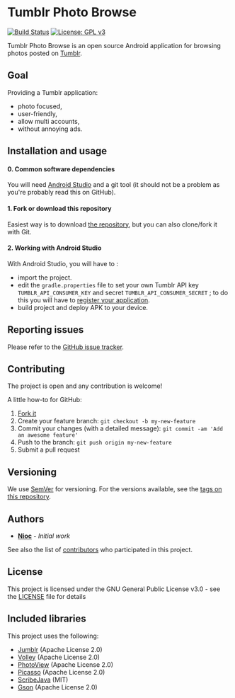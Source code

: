 # Tumblr Photo Browse
[![Build Status](https://travis-ci.org/nioc/tumblr-photo-browse.svg?branch=master)](https://travis-ci.org/nioc/tumblr-photo-browse)
[![License: GPL v3](https://img.shields.io/badge/License-GPL%20v3-blue.svg)](http://www.gnu.org/licenses/gpl-3.0)

Tumblr Photo Browse is an open source Android application for browsing photos posted on [Tumblr](https://www.tumblr.com).

## Goal
Providing a Tumblr application:
- photo focused,
- user-friendly,
- allow multi accounts,
- without annoying ads.

## Installation and usage

#### 0. Common software dependencies
You will need [Android Studio](https://developer.android.com/studio/index.html) and a git tool (it should not be a problem as you're probably read this on GitHub).

#### 1. Fork or download this repository
Easiest way is to download [the repository](https://github.com/nioc/tumblr-photo-browse/archive/master.zip), but you can also clone/fork it with Git.

#### 2. Working with Android Studio
With Android Studio, you will have to :
- import the project.
- edit the `gradle.properties` file to set your own Tumblr API key `TUMBLR_API_CONSUMER_KEY` and secret `TUMBLR_API_CONSUMER_SECRET` ; to do this you will have to [register your application](https://www.tumblr.com/oauth/apps).
- build project and deploy APK to your device.

## Reporting issues
Please refer to the [GitHub issue tracker](https://github.com/nioc/tumblr-photo-browse/issues).

## Contributing
The project is open and any contribution is welcome!

A little how-to for GitHub:

1. [Fork it](https://help.github.com/articles/fork-a-repo/)
2. Create your feature branch: `git checkout -b my-new-feature`
3. Commit your changes (with a detailed message): `git commit -am 'Add an awesome feature'`
4. Push to the branch: `git push origin my-new-feature`
5. Submit a pull request

## Versioning
We use [SemVer](http://semver.org/) for versioning. For the versions available, see the [tags on this repository](https://github.com/nioc/tumblr-photo-browse/tags).

## Authors
* **[Nioc](https://github.com/nioc/)** - *Initial work*

See also the list of [contributors](https://github.com/nioc/tumblr-photo-browse/contributors) who participated in this project.

## License
This project is licensed under the GNU General Public License v3.0 - see the [LICENSE](LICENSE.md) file for details

## Included libraries

This project uses the following:
- [Jumblr](https://github.com/tumblr/jumblr) (Apache License 2.0)
- [Volley](https://android.googlesource.com/platform/frameworks/volley.git) (Apache License 2.0)
- [PhotoView](https://github.com/chrisbanes/PhotoView) (Apache License 2.0)
- [Picasso](https://github.com/square/picasso) (Apache License 2.0)
- [ScribeJava](https://github.com/scribejava/scribejava) (MIT)
- [Gson](https://github.com/google/gson/) (Apache License 2.0)
